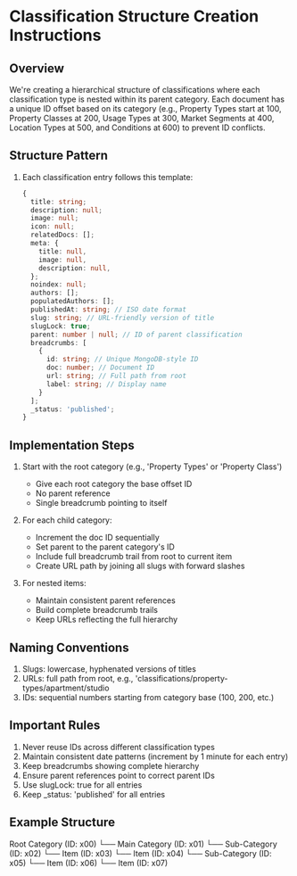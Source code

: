 # Classification Structure Creation Instructions

## Overview
We're creating a hierarchical structure of classifications where each classification type is nested within its parent category. Each document has a unique ID offset based on its category (e.g., Property Types start at 100, Property Classes at 200, Usage Types at 300, Market Segments at 400, Location Types at 500, and Conditions at 600) to prevent ID conflicts.

## Structure Pattern
1. Each classification entry follows this template:
   ```typescript
   {
     title: string;
     description: null;
     image: null;
     icon: null;
     relatedDocs: [];
     meta: {
       title: null,
       image: null,
       description: null,
     };
     noindex: null;
     authors: [];
     populatedAuthors: [];
     publishedAt: string; // ISO date format
     slug: string; // URL-friendly version of title
     slugLock: true;
     parent: number | null; // ID of parent classification
     breadcrumbs: [
       {
         id: string; // Unique MongoDB-style ID
         doc: number; // Document ID
         url: string; // Full path from root
         label: string; // Display name
       }
     ];
     _status: 'published';
   }
   ```

## Implementation Steps
1. Start with the root category (e.g., 'Property Types' or 'Property Class')
   - Give each root category the base offset ID
   - No parent reference
   - Single breadcrumb pointing to itself

2. For each child category:
   - Increment the doc ID sequentially
   - Set parent to the parent category's ID
   - Include full breadcrumb trail from root to current item
   - Create URL path by joining all slugs with forward slashes

3. For nested items:
   - Maintain consistent parent references
   - Build complete breadcrumb trails
   - Keep URLs reflecting the full hierarchy

## Naming Conventions
1. Slugs: lowercase, hyphenated versions of titles
2. URLs: full path from root, e.g., 'classifications/property-types/apartment/studio
3. IDs: sequential numbers starting from category base (100, 200, etc.)

## Important Rules
1. Never reuse IDs across different classification types
2. Maintain consistent date patterns (increment by 1 minute for each entry)
3. Keep breadcrumbs showing complete hierarchy
4. Ensure parent references point to correct parent IDs
5. Use slugLock: true for all entries
6. Keep _status: 'published' for all entries

## Example Structure
Root Category (ID: x00)
└── Main Category (ID: x01)
    └── Sub-Category (ID: x02)
        └── Item (ID: x03)
        └── Item (ID: x04)
    └── Sub-Category (ID: x05)
        └── Item (ID: x06)
        └── Item (ID: x07)